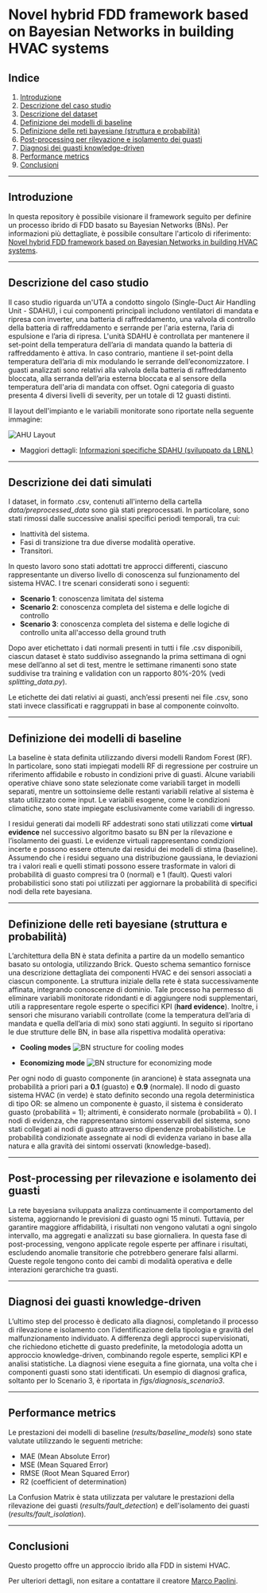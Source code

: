 # Novel hybrid FDD framework based on Bayesian Networks in building HVAC systems

## Indice
1. [Introduzione](#introduzione)
2. [Descrizione del caso studio](#descrizione-del-caso-studio)
3. [Descrizione del dataset](#descrizione-del-caso-studio)
4. [Definizione dei modelli di baseline](#definizione-dei-modelli-di-baseline)
5. [Definizione delle reti bayesiane (struttura e probabilità)](#definizione-delle-reti-bayesiane-struttura-e-probabilità)
6. [Post-processing per rilevazione e isolamento dei guasti](#post-processing-per-rilevazione-e-isolamento-dei-guasti)
7. [Diagnosi dei guasti knowledge-driven](#diagnosi-dei-guasti-knowledge-driven)
8. [Performance metrics](#performance-metrics)
9. [Conclusioni](#conclusioni)

---

## Introduzione
In questa repository è possibile visionare il framework seguito per definire un processo ibrido di FDD basato su Bayesian Networks (BNs).
Per informazioni più dettagliate, è possibile consultare l'articolo di riferimento: [Novel hybrid FDD framework based on Bayesian Networks in building HVAC systems]().

---

## Descrizione del caso studio
Il caso studio riguarda un'UTA a condotto singolo (Single-Duct Air Handling Unit - SDAHU), i cui componenti principali includono ventilatori di mandata e ripresa con inverter, una batteria di raffreddamento, una valvola di controllo della batteria di raffreddamento e serrande per l'aria esterna, l’aria di espulsione e l’aria di ripresa.
L'unità SDAHU è controllata per mantenere il set-point della temperatura dell’aria di mandata quando la batteria di raffreddamento è attiva. In caso contrario, mantiene il set-point della temperatura dell’aria di mix modulando le serrande dell’economizzatore.
I guasti analizzati sono relativi alla valvola della batteria di raffreddamento bloccata, alla serranda dell’aria esterna bloccata e al sensore della temperatura dell'aria di mandata con offset. Ogni categoria di guasto presenta 4 diversi livelli di severity, per un totale di 12 guasti distinti.

Il layout dell'impianto e le variabili monitorate sono riportate nella seguente immagine:

![AHU Layout](figs/case_study_SDAHU.png)

- Maggiori dettagli: [Informazioni specifiche SDAHU (sviluppato da LBNL)](https://dx.doi.org/10.25984/1881324)

---

## Descrizione dei dati simulati
I dataset, in formato .csv, contenuti all'interno della cartella _data/preprocessed_data_ sono già stati preprocessati.
In particolare, sono stati rimossi dalle successive analisi specifici periodi temporali, tra cui:
- Inattività del sistema.
- Fasi di transizione tra due diverse modalità operative.
- Transitori.

In questo lavoro sono stati adottati tre approcci differenti, ciascuno rappresentante un diverso livello di conoscenza sul funzionamento del sistema HVAC.
I tre scenari considerati sono i seguenti:
- **Scenario 1**: conoscenza limitata del sistema
- **Scenario 2**: conoscenza completa del sistema e delle logiche di controllo
- **Scenario 3**: conoscenza completa del sistema e delle logiche di controllo unita all'accesso della ground truth

Dopo aver etichettato i dati normali presenti in tutti i file .csv disponibili, ciascun dataset è stato suddiviso assegnando la prima settimana di ogni mese dell’anno al set di test, mentre le settimane rimanenti sono state suddivise tra training e validation con un rapporto 80%-20% (vedi _splitting_data.py_).

Le etichette dei dati relativi ai guasti, anch’essi presenti nei file .csv, sono stati invece classificati e raggruppati in base al componente coinvolto.

---

## Definizione dei modelli di baseline
La baseline è stata definita utilizzando diversi modelli Random Forest (RF).
In particolare, sono stati impiegati modelli RF di regressione per costruire un riferimento affidabile e robusto in condizioni prive di guasti.
Alcune variabili operative chiave sono state selezionate come variabili target in modelli separati, mentre un sottoinsieme delle restanti variabili relative al sistema è stato utilizzato come input.
Le variabili esogene, come le condizioni climatiche, sono state impiegate esclusivamente come variabili di ingresso.

I residui generati dai modelli RF addestrati sono stati utilizzati come **virtual evidence** nel successivo algoritmo basato su BN per la rilevazione e l’isolamento dei guasti.
Le evidenze virtuali rappresentano condizioni incerte e possono essere ottenute dai residui dei modelli di stima (baseline).
Assumendo che i residui seguano una distribuzione gaussiana, le deviazioni tra i valori reali e quelli stimati possono essere trasformate in valori di probabilità di guasto compresi tra 0 (normal) e 1 (fault).
Questi valori probabilistici sono stati poi utilizzati per aggiornare la probabilità di specifici nodi della rete bayesiana.

---

## Definizione delle reti bayesiane (struttura e probabilità)
L’architettura della BN è stata definita a partire da un modello semantico basato su ontologia, utilizzando Brick.
Questo schema semantico fornisce una descrizione dettagliata dei componenti HVAC e dei sensori associati a ciascun componente.
La struttura iniziale della rete è stata successivamente affinata, integrando conoscenze di dominio.
Tale processo ha permesso di eliminare variabili monitorate ridondanti e di aggiungere nodi supplementari, utili a rappresentare regole esperte o specifici KPI (**hard evidence**).
Inoltre, i sensori che misurano variabili controllate (come la temperatura dell’aria di mandata e quella dell’aria di mix) sono stati aggiunti.
In seguito si riportano le due strutture delle BN, in base alla rispettiva modalità operativa:
- **Cooling modes**
![BN structure for cooling modes](figs/SDAHU_cooling.png)


- **Economizing mode**
![BN structure for economizing mode](figs/SDAHU_economizing.png)

Per ogni nodo di guasto componente (in arancione) è stata assegnata una probabilità a priori pari a **0.1** (guasto) e **0.9** (normale).
Il nodo di guasto sistema HVAC (in verde) è stato definito secondo una regola deterministica di tipo OR: se almeno un componente è guasto, il sistema è considerato guasto (probabilità = 1); altrimenti, è considerato normale (probabilità = 0).
I nodi di evidenza, che rappresentano sintomi osservabili del sistema, sono stati collegati ai nodi di guasto attraverso dipendenze probabilistiche. Le probabilità condizionate assegnate ai nodi di evidenza variano in base alla natura e alla gravità dei sintomi osservati (knowledge-based).

---

## Post-processing per rilevazione e isolamento dei guasti
La rete bayesiana sviluppata analizza continuamente il comportamento del sistema, aggiornando le previsioni di guasto ogni 15 minuti. Tuttavia, per garantire maggiore affidabilità, i risultati non vengono valutati a ogni singolo intervallo, ma aggregati e analizzati su base giornaliera.
In questa fase di post-processing, vengono applicate regole esperte per affinare i risultati, escludendo anomalie transitorie che potrebbero generare falsi allarmi. Queste regole tengono conto dei cambi di modalità operativa e delle interazioni gerarchiche tra guasti.

---

## Diagnosi dei guasti knowledge-driven
L’ultimo step del processo è dedicato alla diagnosi, completando il processo di rilevazione e isolamento con l’identificazione della tipologia e gravità del malfunzionamento individuato.
A differenza degli approcci supervisionati, che richiedono etichette di guasto predefinite, la metodologia adotta un approccio knowledge-driven, combinando regole esperte, semplici KPI e analisi statistiche. La diagnosi viene eseguita a fine giornata, una volta che i componenti guasti sono stati identificati.
Un esempio di diagnosi grafica, soltanto per lo Scenario 3, è riportata in _figs/diagnosis_scenario3_.

---

## Performance metrics
Le prestazioni dei modelli di baseline (_results/baseline_models_) sono state valutate utilizzando le seguenti metriche:
- MAE (Mean Absolute Error)
- MSE (Mean Squared Error)
- RMSE (Root Mean Squared Error)
- R2 (coefficient of determination)

La Confusion Matrix è stata utilizzata per valutare le prestazioni della rilevazione dei guasti (_results/fault_detection_) e dell'isolamento dei guasti (_results/fault_isolation_).

---

## Conclusioni
Questo progetto offre un approccio ibrido alla FDD in sistemi HVAC.

Per ulteriori dettagli, non esitare a contattare il creatore [Marco Paolini](https://github.com/Paolini408).
